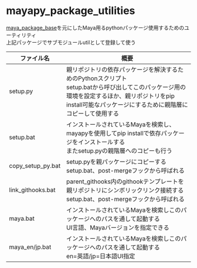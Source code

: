 # mayapy_package_utilities
[maya_package_base](https://github.com/kissiy179/mayapy_package_base)を元にしたMaya用るpythonパッケージ使用するためのユーティリティ  
上記パッケージでサブモジュールutilとして登録して使う

| ファイル名 | 概要 |
| ---- | ---- |
| setup.py | 親リポジトリの依存パッケージを解決するためのPythonスクリプト<br>setup.batから呼び出してこのパッケージ用の環境を設定するほか、親リポジトリをpip install可能なパッケージにするために親階層にコピーして使用する |
| setup.bat | インストールされているMayaを検索し、mayapyを使用してpip installで依存パッケージをインストールする<br>またsetup.pyの親階層へのコピーも行う |
| copy_setup_py.bat | setup.pyを親パッケージにコピーする<br>setup.bat、post-mergeフックから呼ばれる |
| link_githooks.bat | parent_githooks内のgithookテンプレートを親リポジトリにシンボリックリンク接続する<br>setup.bat、post-mergeフックから呼ばれる |
| maya.bat | インストールされているMayaを検索しこのパッケージへのパスを通して起動する<br>UI言語、Mayaバージョンを指定できる |
| maya_en/jp.bat | インストールされているMayaを検索しこのパッケージへのパスを通して起動する<br>en=英語/jp=日本語UI指定 |
